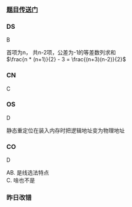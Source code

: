 ### [题目传送门](https://mp.weixin.qq.com/s/gPkgLIp9RZiRp4z-6KE_Vw)

### DS  
B  

首项为n， 共n-2项，公差为-1的等差数列求和  
 $\frac{n * (n+1)}{2} - 3 = \frac{(n+3)(n-2)}{2}$
### CN  
C  


### OS  
D  

静态重定位在装入内存时把逻辑地址变为物理地址  

### CO  
D  

AB. 是线选法特点  
C. 啥也不是

### 昨日改错  